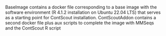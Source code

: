 BaseImage contains a docker file corresponding to a base image with the software environment (R 4.1.2 installation on Ubuntu 22.04 LTS) that serves as a starting point for ContScout installation.
ContScoutAddon contains a second docker file plus aux scripts to complete the image with MMSeqs and the ContScout R script
